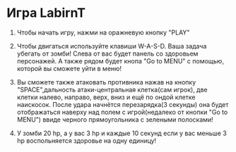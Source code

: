 # Игра LabirnT

1) Чтобы начать игру, нажми на оражневую кнопку "PLAY"

2) Чтобы двигаться используйте клавиши W-A-S-D. Ваша задача убегать от зомби! Слева от вас будет панель со здоровьем персонажей. А также рядом будет кнопа "Go to MENU" с помощью, которой вы сможете уйти в меню!

3) Вы сможете также атаковать противника нажав на кнопку "SPACE",дальность атаки-центральная клетка(сам игрок), две клетки    налево, направо, верх, вниз и ещё по ондой клетке наискосок. После удара начнётся перезарядка(3 секунды) она будет отображаться наверху над полем с игрой(недалеко от кнопки "Go to MENU") ввиде черного прямоугольника с зелеными полосками!

4) У зомби 20 hp, а у вас 3 hp и каждые 10 секунд если у вас меньше 3 hp воспольняется здоровье на одну единицу!
